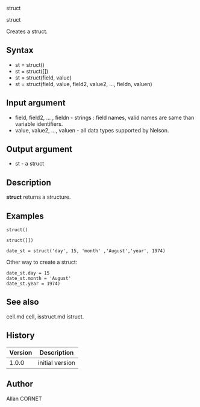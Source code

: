 



struct


struct

Creates a struct.

## Syntax

- st = struct()
- st = struct([])
- st = struct(field, value)
- st = struct(field, value, field2, value2, ..., fieldn, valuen)

## Input argument

 - field, field2, ... , fieldn - strings : field names, valid names are same than variable identifiers.
 - value, value2, ..., valuen - all data types supported by Nelson.

## Output argument

 - st - a struct

## Description


  <p><b>struct</b> returns a structure.</p>


## Examples

```Nelson
struct()
```
```Nelson
struct([])
```
```Nelson
date_st = struct('day', 15, 'month' ,'August','year', 1974)
```
Other way to create a struct:
```Nelson
date_st.day = 15
date_st.month = 'August'
date_st.year = 1974)
```

## See also

cell.md cell, isstruct.md istruct.
## History

|Version|Description|
|------|------|
|1.0.0|initial version|


## Author

Allan CORNET



